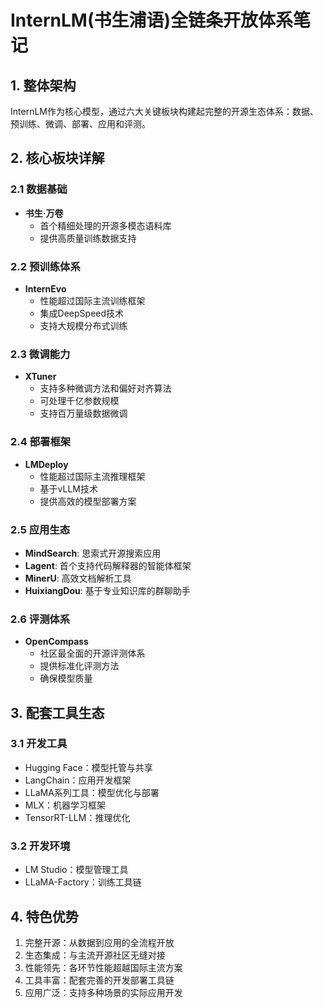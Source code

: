 # InternLM(书生浦语)全链条开放体系笔记

## 1. 整体架构

InternLM作为核心模型，通过六大关键板块构建起完整的开源生态体系：数据、预训练、微调、部署、应用和评测。

## 2. 核心板块详解

### 2.1 数据基础
- **书生·万卷**
  - 首个精细处理的开源多模态语料库
  - 提供高质量训练数据支持

### 2.2 预训练体系
- **InternEvo**
  - 性能超过国际主流训练框架
  - 集成DeepSpeed技术
  - 支持大规模分布式训练

### 2.3 微调能力
- **XTuner**
  - 支持多种微调方法和偏好对齐算法
  - 可处理千亿参数规模
  - 支持百万量级数据微调

### 2.4 部署框架
- **LMDeploy**
  - 性能超过国际主流推理框架
  - 基于vLLM技术
  - 提供高效的模型部署方案

### 2.5 应用生态
- **MindSearch**: 思索式开源搜索应用
- **Lagent**: 首个支持代码解释器的智能体框架
- **MinerU**: 高效文档解析工具
- **HuixiangDou**: 基于专业知识库的群聊助手

### 2.6 评测体系
- **OpenCompass**
  - 社区最全面的开源评测体系
  - 提供标准化评测方法
  - 确保模型质量

## 3. 配套工具生态

### 3.1 开发工具
- Hugging Face：模型托管与共享
- LangChain：应用开发框架
- LLaMA系列工具：模型优化与部署
- MLX：机器学习框架
- TensorRT-LLM：推理优化

### 3.2 开发环境
- LM Studio：模型管理工具
- LLaMA-Factory：训练工具链

## 4. 特色优势

1. 完整开源：从数据到应用的全流程开放
2. 生态集成：与主流开源社区无缝对接
3. 性能领先：各环节性能超越国际主流方案
4. 工具丰富：配套完善的开发部署工具链
5. 应用广泛：支持多种场景的实际应用开发

